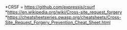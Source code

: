 
*CRSF = https://github.com/expressjs/csurf
    *https://en.wikipedia.org/wiki/Cross-site_request_forgery
    *https://cheatsheetseries.owasp.org/cheatsheets/Cross-Site_Request_Forgery_Prevention_Cheat_Sheet.html
